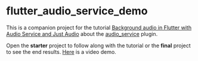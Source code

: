 # flutter_audio_service_demo

This is a companion project for the tutorial [Background audio in Flutter with Audio Service and Just Audio](https://suragch.medium.com/background-audio-in-flutter-with-audio-service-and-just-audio-3cce17b4a7d) about the [audio_service](https://pub.dev/packages/audio_service) plugin.

Open the **starter** project to follow along with the tutorial or the **final** project to see the end results. [Here](https://vimeo.com/575737609) is a video demo.